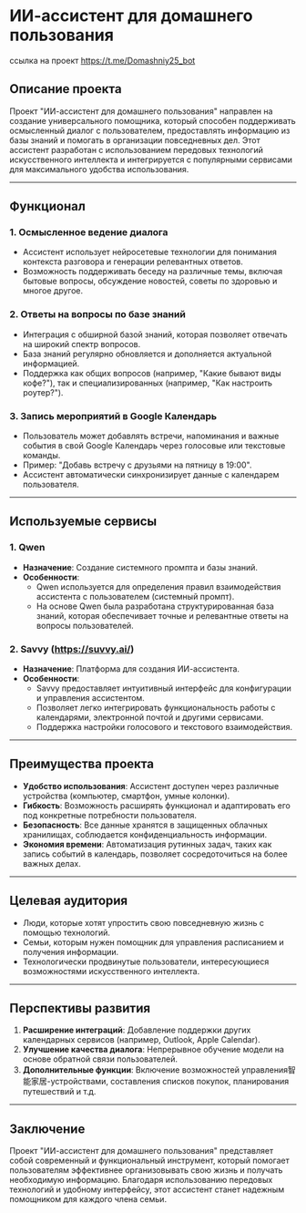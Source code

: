 # ИИ-ассистент для домашнего пользования

ссылка на проект https://t.me/Domashniy25_bot

## Описание проекта

Проект "ИИ-ассистент для домашнего пользования" направлен на создание универсального помощника, который способен поддерживать осмысленный диалог с пользователем, предоставлять информацию из базы знаний и помогать в организации повседневных дел. Этот ассистент разработан с использованием передовых технологий искусственного интеллекта и интегрируется с популярными сервисами для максимального удобства использования.

---

## Функционал

### 1. **Осмысленное ведение диалога**
   - Ассистент использует нейросетевые технологии для понимания контекста разговора и генерации релевантных ответов.
   - Возможность поддерживать беседу на различные темы, включая бытовые вопросы, обсуждение новостей, советы по здоровью и многое другое.

### 2. **Ответы на вопросы по базе знаний**
   - Интеграция с обширной базой знаний, которая позволяет отвечать на широкий спектр вопросов.
   - База знаний регулярно обновляется и дополняется актуальной информацией.
   - Поддержка как общих вопросов (например, "Какие бывают виды кофе?"), так и специализированных (например, "Как настроить роутер?").

### 3. **Запись мероприятий в Google Календарь**
   - Пользователь может добавлять встречи, напоминания и важные события в свой Google Календарь через голосовые или текстовые команды.
   - Пример: "Добавь встречу с друзьями на пятницу в 19:00".
   - Ассистент автоматически синхронизирует данные с календарем пользователя.

---

## Используемые сервисы

### 1. **Qwen**
   - **Назначение**: Создание системного промпта и базы знаний.
   - **Особенности**:
     - Qwen используется для определения правил взаимодействия ассистента с пользователем (системный промпт).
     - На основе Qwen была разработана структурированная база знаний, которая обеспечивает точные и релевантные ответы на вопросы пользователей.

### 2. **Savvy (https://suvvy.ai/)**
   - **Назначение**: Платформа для создания ИИ-ассистента.
   - **Особенности**:
     - Savvy предоставляет интуитивный интерфейс для конфигурации и управления ассистентом.
     - Позволяет легко интегрировать функциональность работы с календарями, электронной почтой и другими сервисами.
     - Поддержка настройки голосового и текстового взаимодействия.

---

## Преимущества проекта

- **Удобство использования**: Ассистент доступен через различные устройства (компьютер, смартфон, умные колонки).
- **Гибкость**: Возможность расширять функционал и адаптировать его под конкретные потребности пользователя.
- **Безопасность**: Все данные хранятся в защищенных облачных хранилищах, соблюдается конфиденциальность информации.
- **Экономия времени**: Автоматизация рутинных задач, таких как запись событий в календарь, позволяет сосредоточиться на более важных делах.

---

## Целевая аудитория

- Люди, которые хотят упростить свою повседневную жизнь с помощью технологий.
- Семьи, которым нужен помощник для управления расписанием и получения информации.
- Технологически продвинутые пользователи, интересующиеся возможностями искусственного интеллекта.

---

## Перспективы развития

1. **Расширение интеграций**: Добавление поддержки других календарных сервисов (например, Outlook, Apple Calendar).
2. **Улучшение качества диалога**: Непрерывное обучение модели на основе обратной связи пользователей.
3. **Дополнительные функции**: Включение возможностей управления智能家居-устройствами, составления списков покупок, планирования путешествий и т.д.

---

## Заключение

Проект "ИИ-ассистент для домашнего пользования" представляет собой современный и функциональный инструмент, который помогает пользователям эффективнее организовывать свою жизнь и получать необходимую информацию. Благодаря использованию передовых технологий и удобному интерфейсу, этот ассистент станет надежным помощником для каждого члена семьи.
